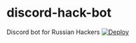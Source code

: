 # discord-hack-bot
Discord bot for Russian Hackers
[![Deploy](https://www.herokucdn.com/deploy/button.svg)](https://heroku.com/deploy)